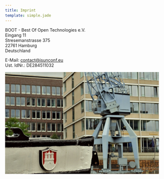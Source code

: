 ```yaml
---
title: Imprint
template: simple.jade
---
```


BOOT - Best Of Open Technologies e.V.<br/>
Eingang 11<br/>
Stresemanstrasse 375<br/>
22761 Hamburg<br/>
Deutschland<br/>

E-Mail: contact@jsunconf.eu<br/>
Ust. IdNr.: DE284511032<br/>

![](imprint.jpg)